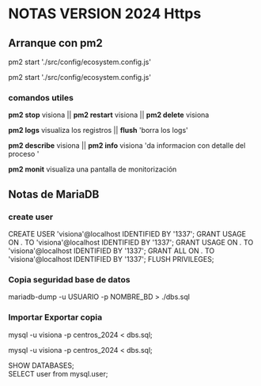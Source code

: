 # NOTAS VERSION 2024 Https

## **Arranque con pm2**

pm2 start './src/config/ecosystem.config.js'  

pm2 start './src/config/ecosystem.config.js'  

### comandos utiles

**pm2 stop** visiona  || **pm2 restart** visiona || **pm2 delete** visiona

**pm2 logs** visualiza los registros ||  **flush**  'borra los logs'

**pm2 describe** visiona  || **pm2 info** visiona 'da informacion con detalle del proceso '

**pm2 monit** visualiza una pantalla de monitorización

## **Notas de MariaDB**

### create user

CREATE USER 'visiona'@localhost IDENTIFIED BY '1337';
GRANT USAGE ON *.* TO 'visiona'@localhost IDENTIFIED BY '1337';
GRANT USAGE ON *.* TO 'visiona'@localhost IDENTIFIED BY '1337';
GRANT ALL ON *.* TO 'visiona'@localhost IDENTIFIED BY '1337';
FLUSH PRIVILEGES;

### **Copia seguridad base de datos**

mariadb-dump -u USUARIO -p NOMBRE_BD > ./dbs.sql

### **Importar Exportar copia**

mysql -u visiona -p centros_2024 < dbs.sql;

mysql -u visiona -p centros_2024 < dbs.sql;

SHOW DATABASES;  
SELECT user from mysql.user;  
